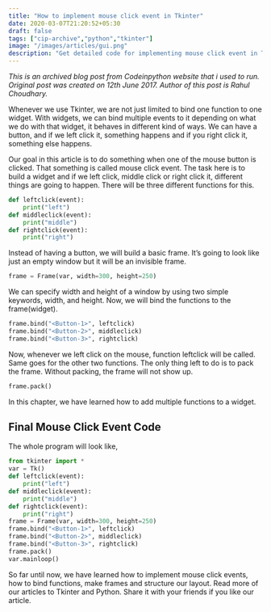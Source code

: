 ```yaml
---
title: "How to implement mouse click event in Tkinter"
date: 2020-03-07T21:20:52+05:30
draft: false
tags: ["cip-archive","python","tkinter"]
image: "/images/articles/gui.png"
description: "Get detailed code for implementing mouse click event in Tkinter Python."
---
```

_This is an archived blog post from Codeinpython website that i used to run. Original post was created on 12th June 2017. Author of this post is Rahul Choudhary._

Whenever we use Tkinter, we are not just limited to bind one function to one widget. With widgets, we can bind multiple events to it depending on what we do with that widget, it behaves in different kind of ways. We can have a button, and if we left click it, something happens and if you right click it, something else happens.

Our goal in this article is to do something when one of the mouse button is clicked. That something is called mouse click event. The task here is to build a widget and if we left click, middle click or right click it, different things are going to happen. There will be three different functions for this.
```python
def leftclick(event):
    print("left")
def middleclick(event):
    print("middle")
def rightclick(event):
    print("right")
```     
Instead of having a button, we will build a basic frame. It’s going to look like just an empty window but it will be an invisible frame.
```python
frame = Frame(var, width=300, height=250)
```
We can specify width and height of a window by using two simple keywords, width, and height. Now, we will bind the functions to the frame(widget).
```python
frame.bind("<Button-1>", leftclick)
frame.bind("<Button-2>", middleclick)
frame.bind("<Button-3>", rightclick)
``` 
Now, whenever we left click on the mouse, function leftclick will be called. Same goes for the other two functions.
The only thing left to do is to pack the frame. Without packing, the frame will not show up.
```python
frame.pack()
``` 
In this chapter, we have learned how to add multiple functions to a widget.

## Final Mouse Click Event Code
The whole program will look like,
```python
from tkinter import *
var = Tk()
def leftclick(event):
    print("left")
def middleclick(event):
    print("middle")
def rightclick(event):
    print("right")
frame = Frame(var, width=300, height=250)
frame.bind("<Button-1>", leftclick)
frame.bind("<Button-2>", middleclick)
frame.bind("<Button-3>", rightclick)
frame.pack()
var.mainloop()
``` 
So far until now, we have learned how to implement mouse click events, how to bind functions, make frames and structure our layout. Read more of our articles to Tkinter and Python. Share it with your friends if you like our article.